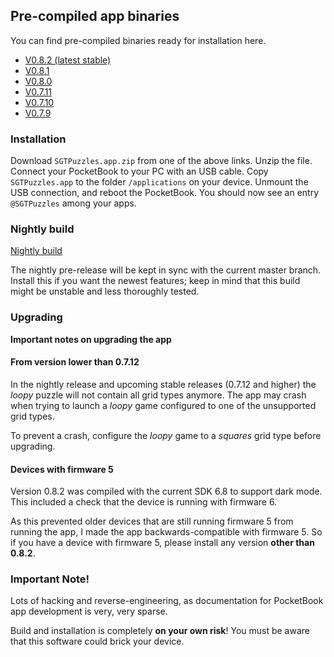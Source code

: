 ## Pre-compiled app binaries

You can find pre-compiled binaries ready for installation here.

* [V0.8.2 (latest stable)](https://github.com/SteffenBauer/PocketPuzzles/releases/download/0.8.2/SGTPuzzles.app.zip)
* [V0.8.1](https://github.com/SteffenBauer/PocketPuzzles/releases/download/0.8.1/SGTPuzzles.app.zip)
* [V0.8.0](https://github.com/SteffenBauer/PocketPuzzles/releases/download/0.8.0/SGTPuzzles.app.zip)
* [V0.7.11](https://github.com/SteffenBauer/PocketPuzzles/releases/download/0.7.11/SGTPuzzles.app.zip)
* [V0.7.10](https://github.com/SteffenBauer/PocketPuzzles/releases/download/0.7.10/SGTPuzzles.app.zip)
* [V0.7.9](https://github.com/SteffenBauer/PocketPuzzles/releases/download/0.7.9/SGTPuzzles.app.zip)

### Installation

Download `SGTPuzzles.app.zip` from one of the above links. Unzip the file. Connect your PocketBook to your PC with an USB cable. Copy `SGTPuzzles.app` to the folder `/applications` on your device. Unmount the USB connection, and reboot the PocketBook. You should now see an entry `@SGTPuzzles` among your apps.

### Nightly build

[Nightly build](https://github.com/SteffenBauer/PocketPuzzles/releases/download/2025092801/SGTPuzzles.app.zip)

The nightly pre-release will be kept in sync with the current master branch. Install this if you want the newest features; keep in mind that this build might be unstable and less thoroughly tested.

### Upgrading

**Important notes on upgrading the app**

#### From version lower than 0.7.12
In the nightly release and upcoming stable releases (0.7.12 and higher) the *loopy* puzzle will not contain all grid types anymore. The app may crash when trying to launch a *loopy* game configured to one of the unsupported grid types.

To prevent a crash, configure the *loopy* game to a *squares* grid type before upgrading.

#### Devices with firmware 5

Version 0.8.2 was compiled with the current SDK 6.8 to support dark mode. This included a check that the device is running with firmware 6.

As this prevented older devices that are still running firmware 5 from running the app, I made the app backwards-compatible with firmware 5. So if you have a device with firmware 5, please install any version **other than 0.8.2**.

### Important Note!

Lots of hacking and reverse-engineering, as documentation for PocketBook app development is very, very sparse.

Build and installation is completely **on your own risk**! You must be aware that this software could brick your device.

